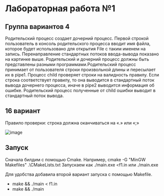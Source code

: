 # Лабораторная работа №1

## Группа вариантов 4

Родительский процесс создает дочерний процесс. Первой строкой пользователь в консоль родительского процесса вводит имя файла, которое будет использовано для открытия File с таким именем на запись. Перенаправление стандартных потоков ввода-вывода показано на картинке выше. Родительский и дочерний процесс должны быть представлены разными программами.Родительский процесс принимает от пользователя строки произвольной длины и пересылает их в pipe1. Процесс child проверяет строки на валидность правилу. Если строка соответствует правилу, то она выводится в стандартный поток вывода дочернего процесса, иначе в pipe2 выводится информация об ошибке. Родительский процесс полученные от child ошибки выводит в стандартный поток вывода.

## 16 вариант

Правило проверки: строка должна оканчиваться на «.» или «;»

![image](https://github.com/TPShipilova/OS3sem/blob/main/3/4_16.png)

## Запуск

Сначала билдим с помощью Cmake. Например, cmake -G "MinGW Makefiles" .\CMakeLists.txt
Запускаем как ./main.exe <f1.in или ./main.exe

Для удобства добавила второй вариант запуска с помощью Makefile.
- make && ./main < f1.in
- make && ./main
